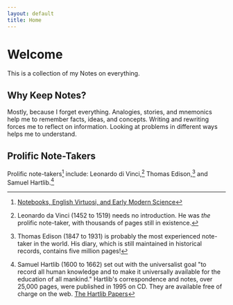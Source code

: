 ```yaml
---
layout: default
title: Home
---
```

# Welcome
This is a collection of my Notes on everything.

## Why Keep Notes?
Mostly, because I forget everything. Analogies, stories, and mnemonics help me to remember facts, ideas, and concepts. Writing and rewriting forces me to reflect on information. Looking at problems in different ways helps me to understand.

## Prolific Note-Takers
Prolific note-takers[^1] include: Leonardo di Vinci,[^2] Thomas Edison,[^3] and Samuel Hartlib.[^4]

[^1]: [Notebooks, English Virtuosi, and Early Modern Science](https://www.worldcat.org/title/notebooks-english-virtuosi-and-early-modern-science/oclc/900238230&referer=brief_results)

[^2]: Leonardo da Vinci (1452 to 1519) needs no introduction. He was *the* prolific note-taker, with thousands of pages still in existence.

[^3]: Thomas Edison (1847 to 1931) is probably the most experienced note-taker in the world. His diary, which is still maintained in historical records, contains five million pages!

[^4]: Samuel Hartlib (1600 to 1662) set out with the universalist goal "to record all human knowledge and to make it universally available for the education of all mankind." Hartlib's correspondence and notes, over 25,000 pages, were published in 1995 on CD. They are available free of charge on the web. [The Hartlib Papers](https://www.dhi.ac.uk/hartlib/)
